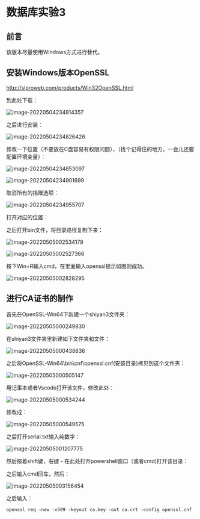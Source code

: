 # 数据库实验3

## 前言

该版本尽量使用Windows方式进行替代。

## 安装Windows版本OpenSSL

http://slproweb.com/products/Win32OpenSSL.html

到此处下载：

![image-20220504234814357](../../src/assets/img/image-20220504234814357.png)

之后进行安装：

![image-20220504234826426](../../src/assets/img/image-20220504234826426.png)

修改一下位置（不要放在C盘容易有权限问题），（找个记得住的地方，一会儿还要配置环境变量）：

![image-20220504234853097](../../src/assets/img/image-20220504234853097.png)

![image-20220504234901699](../../src/assets/img/image-20220504234901699.png)

取消所有的捐赠选项：

![image-20220504234955707](../../src/assets/img/image-20220504234955707.png)

打开对应的位置：

之后打开bin文件，将目录路径复制下来：

![image-20220505002534179](../../src/assets/img/image-20220505002534179.png)

![image-20220505002527366](../../src/assets/img/image-20220505002527366.png)

按下Win+R输入cmd，在里面输入openssl提示如图则成功。

![image-20220505002828295](../../src/assets/img/image-20220505002828295.png)

## 进行CA证书的制作

首先在OpenSSL-Win64下新建一个shiyan3文件夹：

![image-20220505000249830](../../src/assets/img/image-20220505000249830.png)

在shiyan3文件夹里新建如下文件夹和文件：

![image-20220505000438836](../../src/assets/img/image-20220505000438836.png)

之后将OpenSSL-Win64\bin\cnf\openssl.cnf(安装目录)拷贝到这个文件夹：

![image-20220505000505147](../../src/assets/img/image-20220505000505147.png)

用记事本或者Vscode打开该文件，修改此处：

![image-20220505000534244](../../src/assets/img/image-20220505000534244.png)

修改成：

![image-20220505000549575](../../src/assets/img/image-20220505000549575.png)

之后打开serial.txt输入纯数字：

![image-20220505001207775](../../src/assets/img/image-20220505001207775.png)

然后按着shift键，右键 - 在此处打开powershell窗口（或者cmd)打开该目录：

之后输入cmd回车，然后：

![image-20220505003156454](../../src/assets/img/image-20220505003156454.png)

之后输入：

```
openssl req -new -x509 -keyout ca.key -out ca.crt -config openssl.cnf
```



